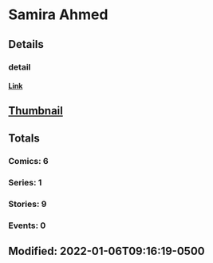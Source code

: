 # Samira  Ahmed 
## Details
### detail
#### [Link](http://marvel.com/comics/creators/14279/samira_ahmed?utm_campaign=apiRef&utm_source=225578a89fc76f3d20fbffda5d17a88d)
## [Thumbnail](http://i.annihil.us/u/prod/marvel/i/mg/b/40/image_not_available.jpg)
## Totals
### Comics: 6
### Series: 1
### Stories: 9
### Events: 0
## Modified: 2022-01-06T09:16:19-0500